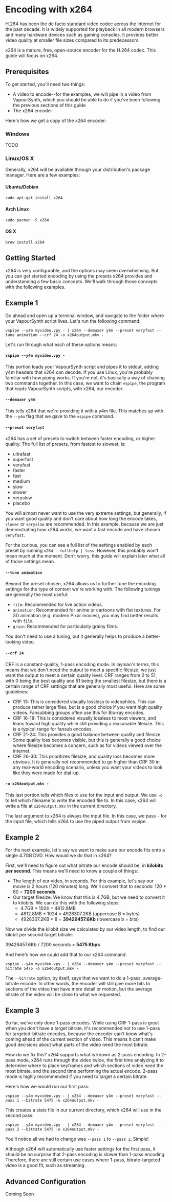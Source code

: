 # Encoding with x264

H.264 has been the de facto standard video codec
across the internet for the past decade.
It is widely supported for playback in all modern browsers
and many hardware devices such as gaming consoles.
It provides better video quality at smaller file sizes
compared to its predecessors.

x264 is a mature, free, open-source encoder for the H.264 codec.
This guide will focus on x264.

## Prerequisites

To get started, you'll need two things:

- A video to encode--for the examples,
we will pipe in a video from VapourSynth,
which you should be able to do if you've been following
the previous sections of this guide
- The x264 encoder

Here's how we get a copy of the x264 encoder:

### Windows

TODO

### Linux/OS X

Generally, x264 will be available
through your distribution's package manager.
Here are a few examples:

#### Ubuntu/Debian

`sudo apt-get install x264`

#### Arch Linux

`sudo pacman -S x264`

#### OS X

`brew install x264`

## Getting Started

x264 is very configurable, and the options may seem overwhelming.
But you can get started encoding by using the presets x264 provides
and understanding a few basic concepts.
We'll walk through those concepts with the following examples.

## Example 1

Go ahead and open up a terminal window,
and navigate to the folder where your VapourSynth script lives.
Let's run the following command:

`vspipe --y4m myvideo.vpy - | x264 --demuxer y4m --preset veryfast --tune animation --crf 24 -o x264output.mkv -`

Let's run through what each of these options means:

#### `vspipe --y4m myvideo.vpy -`

This portion loads your VapourSynth script and pipes it to stdout,
adding y4m headers that x264 can decode.
If you use Linux, you're probably familiar with how piping works.
If you're not, it's basically a way of chaining two commands together.
In this case, we want to chain `vspipe`,
the program that reads VapourSynth scripts,
with x264, our encoder.

#### `--demuxer y4m`

This tells x264 that we're providing it with a y4m file.
This matches up with the `--y4m` flag that we gave to the `vspipe` command.

#### `--preset veryfast`

x264 has a set of presets to switch between faster encoding, or higher quality.
The full list of presets, from fastest to slowest, is:

- ultrafast
- superfast
- veryfast
- faster
- fast
- medium
- slow
- slower
- veryslow
- placebo

You will almost never want to use the very extreme settings,
but generally, if you want good quality
and don't care about how long the encode takes,
`slower` or `veryslow` are recommended.
In this example, because we are just demonstrating how x264 works,
we want a fast encode and have chosen `veryfast`.

For the curious, you can see a full list of the settings
enabled by each preset by running `x264 --fullhelp | less`.
However, this probably won't mean much at the moment.
Don't worry, this guide will explain later what all of those settings mean.

#### `--tune animation`

Beyond the preset chosen,
x264 allows us to further tune the encoding settings
for the type of content we're working with.
The following tunings are generally the most useful:

- `film`: Recommended for live action videos.
- `animation`: Recommended for anime or cartoons with flat textures.
For 3D animation (e.g. modern Pixar movies),
you may find better results with `film`.
- `grain`: Recommended for particularly grainy films.

You don't need to use a tuning,
but it generally helps to produce a better-looking video.

#### `--crf 24`

CRF is a constant-quality, 1-pass encoding mode.
In layman's terms,
this means that we don't need the output to meet a specific filesize,
we just want the output to meet a certain quality level.
CRF ranges from 0 to 51,
with 0 being the best quality and 51 being the smallest filesize,
but there is a certain range of CRF settings
that are generally most useful.
Here are some guidelines:

- CRF 13: This is considered visually lossless to videophiles.
This can produce rather large files,
but is a good choice if you want high quality videos.
Fansubbing groups often use this for Blu-ray encodes.
- CRF 16-18: This is considered visually lossless to most viewers,
and leans toward high quality while still providing a reasonable filesize.
This is a typical range for fansub encodes.
- CRF 21-24: This provides a good balance between quality and filesize.
Some quality loss becomes visible, but this is generally a good choice
where filesize becomes a concern, such as for videos viewed over the internet.
- CRF 26-30: This prioritizes filesize, and quality loss becomes more obvious.
It is generally not recommended to go higher than CRF 30 in any real-world
encoding scenario, unless you want your videos to look like they were made
for dial-up.

#### `-o x264output.mkv -`

This last portion tells which files to use for the input and output.
We use `-o` to tell which filename to write the encoded file to.
In this case, x264 will write a file at `x264output.mkv`
in the current directory.

The last argument to x264 is always the input file.
In this case, we pass `-` for the input file,
which tells x264 to use the piped output from vspipe.

## Example 2

For the next example, let's say we want to make sure our encode
fits onto a single 4.7GB DVD. How would we do that in x264?

First, we'll need to figure out what bitrate our encode should be,
in **kilobits per second**. This means we'll need to know a couple of things:

- The length of our video, in seconds.
For this example, let's say our movie is 2 hours (120 minutes) long.
We'll convert that to seconds: 120 \* 60 = **7200 seconds**.
- Our target filesize.
We know that this is 4.7GB,
but we need to convert it to kilobits.
We can do this with the following steps:
  - 4.7GB \* 1024 = 4812.8MB
  - 4812.8MB \* 1024 = 4928307.2KB (uppercase B = bytes)
  - 4928307.2KB \* 8 = **39426457.6Kb** (lowercase b = bits)

Now we divide the kilobit size we calculated by our video length,
to find our kilobit per second target bitrate:

39426457.6Kb / 7200 seconds = **5475 Kbps**

And here's how we could add that to our x264 command:

`vspipe --y4m myvideo.vpy - | x264 --demuxer y4m --preset veryfast --bitrate 5475 -o x264output.mkv -`

The `--bitrate` option, by itself,
says that we want to do a 1-pass, average-bitrate encode.
In other words, the encoder will still give more bits
to sections of the video that have more detail or motion,
but the average bitrate of the video will be close to what we requested.

## Example 3

So far, we've only done 1-pass encodes.
While using CRF 1-pass is great when you don't have a target bitrate,
it's recommended not to use 1-pass for targeted-bitrate encodes,
because the encoder can't know
what's coming ahead of the current section of video.
This means it can't make good decisions
about what parts of the video need the most bitrate.

How do we fix this? x264 supports what is known as 2-pass encoding.
In 2-pass mode, x264 runs through the video twice,
the first time analyzing it to determine where to place keyframes
and which sections of video need the most bitrate,
and the second time performing the actual encode.
2-pass mode is highly recommended if you need to target a certain bitrate.

Here's how we would run our first pass:

`vspipe --y4m myvideo.vpy - | x264 --demuxer y4m --preset veryfast --pass 1 --bitrate 5475 -o x264output.mkv -`

This creates a stats file in our current directory,
which x264 will use in the second pass:

`vspipe --y4m myvideo.vpy - | x264 --demuxer y4m --preset veryfast --pass 2 --bitrate 5475 -o x264output.mkv -`

You'll notice all we had to change was `--pass 1` to `--pass 2`. Simple!

Although x264 will automatically use faster settings for the first pass,
it should be no surprise that 2-pass encoding is slower than 1-pass encoding.
Therefore, there are still certain use cases where 1-pass, bitrate-targeted video
is a good fit, such as streaming.

## Advanced Configuration

Coming Soon